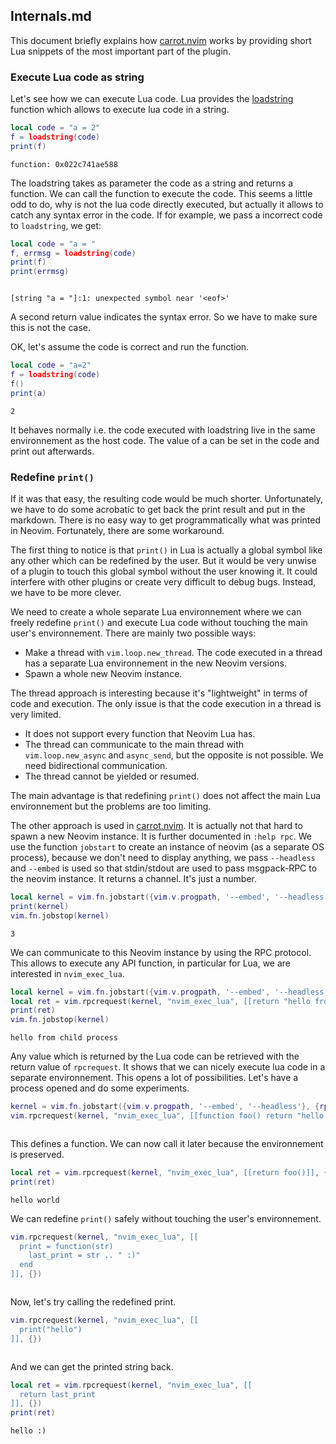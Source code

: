 ## Internals.md

This document briefly explains how [carrot.nvim]() works by providing short Lua snippets of the most important part of the plugin.

### Execute Lua code as string

Let's see how we can execute Lua code. Lua provides the [loadstring](https://www.lua.org/pil/8.html) function which allows to execute lua code in a string.

```lua
local code = "a = 2"
f = loadstring(code)
print(f)
```
```output[1]
function: 0x022c741ae588
```

The loadstring takes as parameter the code as a string and returns a function. We can call the function to execute the code. This seems a little odd to do, why is not the lua code directly executed, but actually it allows to catch any syntax error in the code. If for example, we pass a incorrect code to `loadstring`, we get:

```lua
local code = "a = "
f, errmsg = loadstring(code)
print(f)
print(errmsg)
```
```output[2]

[string "a = "]:1: unexpected symbol near '<eof>'
```

A second return value indicates the syntax error. So we have to make sure this is not the case.

OK, let's assume the code is correct and run the function.

```lua
local code = "a=2"
f = loadstring(code)
f()
print(a)
```
```output[3]
2
```

It behaves normally i.e. the code executed with loadstring live in the same environnement as the host code. The value of a can be set in the code and print out afterwards.

### Redefine `print()`

If it was that easy, the resulting code would be much shorter. Unfortunately, we have to do some acrobatic to get back the print result and put in the markdown. There is no easy way to get programmatically what was printed in Neovim. Fortunately, there are some workaround. 

The first thing to notice is that `print()` in Lua is actually a global symbol like any other which can be redefined by the user. But it would be very unwise of a plugin to touch this global symbol without the user knowing it. It could interfere with other plugins or create very difficult to debug bugs. Instead, we have to be more clever.

We need to create a whole separate Lua environnement where we can freely redefine `print()` and execute Lua code without touching the main user's environnement. There are mainly two possible ways:

* Make a thread with `vim.loop.new_thread`. The code executed in a thread has a separate Lua environnement in the new Neovim versions.
* Spawn a whole new Neovim instance.

The thread approach is interesting because it's "lightweight" in terms of code and execution. The only issue is that the code execution in a thread is very limited. 
  * It does not support every function that Neovim Lua has.
  * The thread can communicate to the main thread with `vim.loop.new_async` and `async_send`, but the opposite is not possible. We need bidirectional communication.
  * The thread cannot be yielded or resumed.

The main advantage is that redefining `print()` does not affect the main Lua environnement but the problems are too limiting.

The other approach is used in [carrot.nvim](). It is actually not that hard to spawn a new Neovim instance. It is further documented in `:help rpc`. We use the function `jobstart` to create an instance of neovim (as a separate OS process), because we don't need to display anything, we pass `--headless` and `--embed` is used so that stdin/stdout are used to pass msgpack-RPC to the neovim instance. It returns a channel. It's just a number.

```lua
local kernel = vim.fn.jobstart({vim.v.progpath, '--embed', '--headless'}, {rpc = true})
print(kernel)
vim.fn.jobstop(kernel)
```
```output[4]
3
```

We can communicate to this Neovim instance by using the RPC protocol. This allows to execute any API function, in particular for Lua, we are interested in `nvim_exec_lua`.

```lua
local kernel = vim.fn.jobstart({vim.v.progpath, '--embed', '--headless'}, {rpc = true})
local ret = vim.rpcrequest(kernel, "nvim_exec_lua", [[return "hello from child process"]], {})
print(ret)
vim.fn.jobstop(kernel)
```
```output[5]
hello from child process
```

Any value which is returned by the Lua code can be retrieved with the return value of `rpcrequest`. It shows that we can nicely execute lua code in a separate environnement. This opens a lot of possibilities. Let's have a process opened and do some experiments.

```lua
kernel = vim.fn.jobstart({vim.v.progpath, '--embed', '--headless'}, {rpc = true})
vim.rpcrequest(kernel, "nvim_exec_lua", [[function foo() return "hello world" end]], {})
```
```output[6]
```

This defines a function. We can now call it later because the environnement is preserved.

```lua
local ret = vim.rpcrequest(kernel, "nvim_exec_lua", [[return foo()]], {})
print(ret)
```
```output[7]
hello world
```

We can redefine `print()` safely without touching the user's environnement.

```lua
vim.rpcrequest(kernel, "nvim_exec_lua", [[
  print = function(str) 
    last_print = str .. " :)"
  end
]], {})
```
```output[8]
```

Now, let's try calling the redefined print.

```lua
vim.rpcrequest(kernel, "nvim_exec_lua", [[
  print("hello")
]], {})
```
```output[10]
```

And we can get the printed string back.

```lua
local ret = vim.rpcrequest(kernel, "nvim_exec_lua", [[
  return last_print
]], {})
print(ret)
```
```output[13]
hello :)
```

